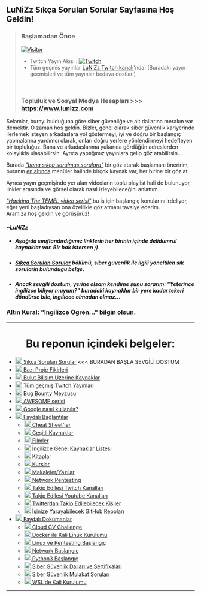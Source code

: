 <!--Satırların sonundaki "\" işareti bir alt satıra geçirmek için kullanılıyor. Kullanmazsanız linkler birbirine girebilir. -->
## LuNiZz Sıkça Sorulan Sorular Sayfasına Hoş Geldin!
> ### Başlamadan Önce
> [![Visitor](https://visitor-badge.laobi.icu/badge?page_id=LuNiZz.siber-guvenlik-sss)](#)
>
> - Twitch Yayın Akışı : [![Twitch](https://img.shields.io/twitch/status/lunizz)](https://twitch.com/lunizz)  
> - Tüm geçmiş yayınlar [LuNiZz Twitch kanalı](https://www.twitch.tv/lunizz/videos)'nda!
> (Buradaki yayın geçmişleri ve tüm yayınlar bedava dostlar.)
> <br>
>
> ### Topluluk ve Sosyal Medya Hesapları >>> https://www.lunizz.com       


Selamlar, burayı bulduğuna göre siber güvenliğe ve alt dallarına merakın var demektir. O zaman hoş geldin. Bizler, genel olarak siber güvenlik kariyerinde ilerlemek isteyen arkadaşlara yol göstermeyi, iyi ve doğru bir başlangıç yapmalarına yardımcı olarak, onları doğru yerlere yönlendirmeyi hedefleyen bir topluluğuz. Bana ve arkadaşlarıma yukarıda gördüğün adreslerden kolaylıkla ulaşabilirsin. 
Ayrıca yaptığımız yayınlara gelip göz atabilirsin...

Burada [*"bana sıkça sorulmuş sorulara"*](/Belgeler/SikcaSorulanSorular.md) bir göz atarak başlamanı öneririm, buranın [en altında](#index) menüler halinde birçok kaynak var, her birine bir göz at.

Ayrıca yayın geçmişinde yer alan videoların toplu playlist hali de bulunuyor, linkler arasında ve görsel olarak nasıl izleyebileceğini anlattım.

[*"Hacking The TEMEL video serisi"*](https://www.twitch.tv/collections/sHv1c2HZEhaHFQ) bu iş için başlangıç konularını irdeliyor, eğer yeni başladıysan ona özellikle göz atmanı tavsiye ederim.  
Aramıza hoş geldin ve görüşürüz!

#### *~LuNiZz*    

- ##### Aşağıda sınıflandırdığımız linklerin her birinin içinde delidumrul kaynaklar var. Bir bak istersen ;)

- ##### [*Sıkça Sorulan Sorular*](/Belgeler/SikcaSorulanSorular.md) bölümü, siber guvenlik ile ilgili yoneltilen **sık** sorularin bulundugu belge.

- ##### Ancak sevgili dostum, yerine olsam kendime şunu sorarım: "Yeterince ingilizce biliyor muyum?" buradaki kaynaklar bir yere kadar tekeri döndürse bile, **ingilicce** olmadan olmaz... 
### Altın Kural: "İngilizce Ögren..." bilgin olsun.
---

<a name="index"></a>
<h1 align="center">Bu reponun içindeki belgeler:</h1>

* [<img width="18" src="https://i.ibb.co/vwSm056/soru-cevap.png" alt="soru-cevap" border="0"> Sıkça Sorulan Sorular](/Belgeler/SikcaSorulanSorular.md#top) <<< BURADAN BAŞLA SEVGİLİ DOSTUM
* [<img width="18" src="https://i.ibb.co/nrNdyb7/proje.png" alt="proje" border="0"> Bazı Proje Fikirleri](/Belgeler/BaglantilarVeBilgiler.md#baziprojefikirleri)
* [<img width="18" src="https://i.ibb.co/Tq2LQr3/cloud.png" alt="bulut" border="0"> Bulut Bilisim Uzerine Kaynaklar](/Belgeler/BaglantilarVeBilgiler.md#bulutkaynaklari)
* [<img width="18" src="https://i.ibb.co/2dzQnY9/twitch.png" alt="twitch" border="0"> Tüm geçmiş Twitch Yayınları](/Belgeler/BaglantilarVeBilgiler.md#tumgecmistwitchyayinlari)
* [<img width="18" src="https://i.ibb.co/gmLfmCy/bug.png" alt="bug" border="0"> Bug Bounty Mevzusu](/Belgeler/BaglantilarVeBilgiler.md#bugbounty)
* [<img width="18" src="https://i.ibb.co/NLkznCJ/yildiz.png" alt="yildiz" border="0"> AWESOME serisi](/Belgeler/BaglantilarVeBilgiler.md#awesome)
* [<img width="18" src="https://i.ibb.co/86yT26f/google.png" alt="google" border="0"> Google nasıl kullanılır?](/Belgeler/BaglantilarVeBilgiler.md#googlenasilkullanilir)
* [<img width="18" src="https://i.ibb.co/LPJQsPC/link.png" alt="link" border="0"> Faydalı Bağlantılar](/Belgeler/BaglantilarVeBilgiler.md#top)
  - [<img width="18" src="https://i.ibb.co/HGBjbmL/cheat-sheetler.png" alt="cheat-sheetler" border="0"> Cheat Sheet'ler](/Belgeler/BaglantilarVeBilgiler.md#cheatsheetler)  
  - [<img width="18" src="https://i.ibb.co/10rz1Xh/cesitli-kaynaklar.png" alt="cesitli-kaynaklar" border="0"> Çeşitli Kaynaklar](/Belgeler/BaglantilarVeBilgiler.md#cesitlikaynaklar)  
  - [<img width="18" src="https://i.ibb.co/1vHF0tz/filmler.png" alt="filmler" border="0"> Filmler](/Belgeler/BaglantilarVeBilgiler.md#filmler)  
  - [<img width="18" src="https://i.ibb.co/BwKsLb1/yabanci-dil.png" alt="yabanci-dil" border="0"> İngilizce Genel Kaynaklar Listesi](/Belgeler/BaglantilarVeBilgiler.md#ingilizcegenelkaynaklar)  
  - [<img width="18" src="https://i.ibb.co/PgG7wMH/kitaplar.png" alt="kitaplar" border="0"> Kitaplar](/Belgeler/BaglantilarVeBilgiler.md#kitaplar)  
  - [<img width="18" src="https://i.ibb.co/ns7dwrs/kurs.png" alt="kurs" border="0"> Kurslar](/Belgeler/BaglantilarVeBilgiler.md#kurslar)
  - [<img width="18" src="https://i.ibb.co/wLs9FDF/yazilar.png" alt="yazilar" border="0"> Makaleler/Yazılar](/Belgeler/BaglantilarVeBilgiler.md#makaleler)  
  - [<img width="18" src="https://i.ibb.co/yYK5YYz/network-pentesting.png" alt="network-pentesting" border="0"> Network Pentesting](/Belgeler/BaglantilarVeBilgiler.md#networkpentesting)
  - [<img width="18" src="https://i.ibb.co/2dzQnY9/twitch.png" alt="twitch" border="0"> Takip Edilesi Twitch Kanalları](/Belgeler/BaglantilarVeBilgiler.md#bazitwitchkanallari)
  - [<img width="18" src="https://i.ibb.co/grF5FDC/youtube.png" alt="youtube" border="0"> Takip Edilesi Youtube Kanalları](/Belgeler/BaglantilarVeBilgiler.md#baziyoutubekanallari) 
  - [<img width="18" src="https://i.ibb.co/qDk1M65/twitter.png" alt="twitter" border="0"> Twitterdan Takip Edilebilecek Kişiler](/Belgeler/BaglantilarVeBilgiler.md#bazitwitterhesaplari) 
  - [<img width="18" src="https://i.ibb.co/PZDy7Qz/github.png" alt="github" border="0"> İşinize Yarayabilecek GitHub Repoları](/Belgeler/BaglantilarVeBilgiler.md#githubrepolari)
* [<img width="18" src="https://i.ibb.co/wLs9FDF/yazilar.png" alt="yazilar" border="0"> Faydalı Dokümanlar](/Belgeler/Dokumanlar)
    - [<img width="18" src="https://i.ibb.co/Tq2LQr3/cloud.png" alt="bulut2" border="0"> Cloud CV Challenge](/Belgeler/Dokumanlar/CV_Challenge.md#top)
    - [<img width="18" src="https://i.ibb.co/nsy7RW6/docker.png" alt="docker" border="0"> Docker ile Kali Linux Kurulumu](/Belgeler/Dokumanlar/Docker_Uzerinde_Kali.md#top)
    - [<img width="18" src="https://i.ibb.co/1Rd9V0k/linux.png" alt="linux" border="0"> Linux ve Pentesting Başlangıç](/Belgeler/Dokumanlar/Linux_ve_Pentesting_Baslangic.md#top)
    - [<img width="18" src="https://i.ibb.co/ngYZt20/network.png" alt="network" border="0"> Network Baslangıç](/Belgeler/Dokumanlar/Network_Baslangic.md#top)
    - [<img width="18" src="https://i.ibb.co/QJTzGG0/python.png" alt="python" border="0"> Python3 Başlangıç](/Belgeler/Dokumanlar/Python3_Baslangic.md#top)
    - [<img width="18" src="https://i.ibb.co/6Xj1TNj/hacker.png" alt="hacker" border="0"> Siber Güvenlik Dalları ve Sertifikaları](/Belgeler/Dokumanlar/SiberGuvenlik.md#top)
    - [<img width="18" src="https://i.ibb.co/2WMkZHx/mulakat.png" alt="mulakat" border="0"> Siber Güvenlik Mulakat Soruları](/Belgeler/Dokumanlar/SiberGuvenlik_Mulakat_Sorulari.md#top)
    - [<img width="18" src="https://i.ibb.co/f8m7Vd0/windows.png" alt="windows" border="0"> WSL'de Kali Kurulumu](/Belgeler/Dokumanlar/Wsl_Uzerinde_Kali.md#top)
    
---
